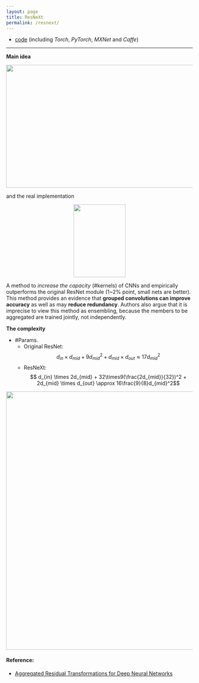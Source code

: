 ```yaml
---
layout: page
title: ResNeXt
permalink: /resnext/
---
```


* [code](https://github.com/facebookresearch/ResNeXt) (including *Torch*, *PyTorch*, *MXNet* and *Caffe*)

------
**Main idea**  

<div align="center">
<img src="http://othl3wan7.bkt.clouddn.com/resnext_mainidea.png" height="331" width="559" >
</div>

and the real implementation  

<div align="center">
<img src="http://othl3wan7.bkt.clouddn.com/resnext_implement.png" height="196" width="140" >
</div>


A method to *increase the capacity* (#kernels) of CNNs and empirically outperforms the original ResNet module (1~2% point, small nets are better). This method provides an evidence that **grouped convolutions can improve accuracy** as well as may **reduce redundancy**. Authors also argue that it is imprecise to view this method as ensembling, because the members to be aggregated are trained jointly, not independently.

**The complexity**

* #Params. 
	* Original ResNet: $$ d_{in} \times d_{mid} + 9d_{mid}^2 + d_{mid} \times d_{out} \approx 17d_{mid}^2$$
	* ResNeXt: $$ d_{in} \times 2d_{mid} + 32\times9(\frac{2d_{mid}}{32})^2 + 2d_{mid} \times d_{out}  \approx 16\frac{9}{8}d_{mid}^2$$  

<div align="center">
<img src="http://othl3wan7.bkt.clouddn.com/resnext_network.png" height="696" width="546" >
</div>

#### Reference:
* [Aggregated Residual Transformations for Deep Neural Networks](https://arxiv.org/abs/1611.05431)